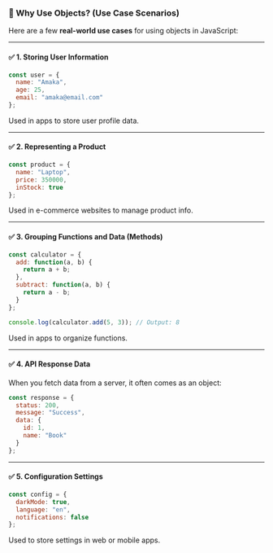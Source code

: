 ### 🔹 Why Use Objects? (Use Case Scenarios)

Here are a few **real-world use cases** for using objects in JavaScript:

---

#### ✅ 1. **Storing User Information**
```js
const user = {
  name: "Amaka",
  age: 25,
  email: "amaka@email.com"
};
```
Used in apps to store user profile data.

---

#### ✅ 2. **Representing a Product**
```js
const product = {
  name: "Laptop",
  price: 350000,
  inStock: true
};
```
Used in e-commerce websites to manage product info.

---

#### ✅ 3. **Grouping Functions and Data (Methods)**
```js
const calculator = {
  add: function(a, b) {
    return a + b;
  },
  subtract: function(a, b) {
    return a - b;
  }
};

console.log(calculator.add(5, 3)); // Output: 8
```
Used in apps to organize functions.

---

#### ✅ 4. **API Response Data**
When you fetch data from a server, it often comes as an object:
```js
const response = {
  status: 200,
  message: "Success",
  data: {
    id: 1,
    name: "Book"
  }
};
```

---

#### ✅ 5. **Configuration Settings**
```js
const config = {
  darkMode: true,
  language: "en",
  notifications: false
};
```
Used to store settings in web or mobile apps.

